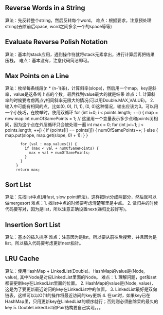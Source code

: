 ## Reverse Words in a String

算法：先反转整个string，然后反转每个word。
难点：根据要求，注意预处理string(去除前后space, word之间多余一个的space等等)

## Evaluate Reverse Polish Notation

算法：基本的stack应用，遇到操作符就将stack元素拿出，进行计算后再把结果压栈。
难点：基本没有，注意代码简洁即可。


## Max Points on a Line

算法：枚举每条线段(n * (n-1)条)，计算斜率(slope)，然后用一个map，key是斜率，value是这条线上点的个数。最后找到value最大的就是结果
难点：1. 计算斜率的时候要考虑两点y相同斜率无限大的情况(可以用Double.MAX_VALUE)。
      2. 输入中可能有相同的点，比如(0, 0), (1, 1), (0, 0)这种情况，输出应该为3。可以用一个小技巧，在枚举时，使用双循环
         for (int i=0; i < points.length; ++i) {
           map = new map
           int numOfSamePoints = 1; // 这里用一个变量表示多少点和points[i]相同，因为这个点在外层循环只会被处理一遍
           int max = 0;
           for (int j=i+1; j < points.length; ++j) {
             if (points[i] == points[j]) {
               numOfSamePoints++;
             } else {
               map.put(slope, map.get(slope, 0) + 1);
             }
           }

           for (val : map.values()) {
             if (max < val + numOfSamePoints) {
               max = val + numOfSamePoints;
             }
           }
         }
         return max;

## Sort List

算法：先找list中点(用fast, slow point解法)，这样把list分成两部分，然后就可以做mergesort
难点：1. 找list中点的时候要考虑清楚哪里是中点。
      2. 做归并的时候代码要写对，因为是list，所以注意正确设置next(递归比较好写)。

## Insertion Sort List

算法：基本的插入排序
难点：注意因为是list，所以要从前往后搜索，并且因为是list，所以插入代码要考虑更新next指针。

## LRU Cache

算法：使用HashMap + LinkedList(Double)。HashMap的value是(Node, value), 其中Node是对应LinkedList里面的Node。
难点：1. 理解问题，get和set都要更新key在LinkedList里面的位置。
      2. HashMap的value是(Node, value)，这是为了要更新最近访问的key在LinkedList中的位置。
      3. LinkedList最好是双向链表，这样可以以O(1)的操作将最近访问的key更新
      4. 在set时，如果key已在HashMap里，只用更新key在LinkedList的顺序就行；否则则必须删除呆的最久的key
      5. DoubleLinkedList和Pair结构要自己实现。。。
